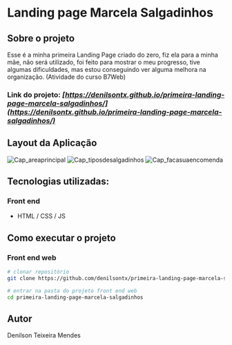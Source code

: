 # Landing page Marcela Salgadinhos

## Sobre o projeto

Esse é a minha primeira Landing Page criado do zero, fiz ela para a minha mãe, não será utilizado, foi feito para mostrar o meu progresso, tive algumas dificuldades, mas estou conseguindo ver alguma melhora na organização. (Atividade do curso B7Web)

### Link do projeto: _[https://denilsontx.github.io/primeira-landing-page-marcela-salgadinhos/](https://denilsontx.github.io/primeira-landing-page-marcela-salgadinhos/)_

## Layout da Aplicação
![Cap_areaprincipal](https://github.com/denilsontx/primeira-landing-page-marcela-salgadinhos/assets/136747514/99112b60-d088-46e0-9eea-441824baf5c8)
![Cap_tiposdesalgadinhos](https://github.com/denilsontx/primeira-landing-page-marcela-salgadinhos/assets/136747514/cd2a2a83-7ea0-4dc2-88f0-14f6b4e5fdf9)
![Cap_facasuaencomenda](https://github.com/denilsontx/primeira-landing-page-marcela-salgadinhos/assets/136747514/668ea0a8-9882-45ac-95b0-d884e135bfed)


## Tecnologias utilizadas:
### Front end
- HTML / CSS / JS

## Como executar o projeto

### Front end web

```bash
# clonar repositório
git clone https://github.com/denilsontx/primeira-landing-page-marcela-salgadinhos

# entrar na pasta do projeto front end web
cd primeira-landing-page-marcela-salgadinhos
```

## Autor

Denilson Teixeira Mendes
